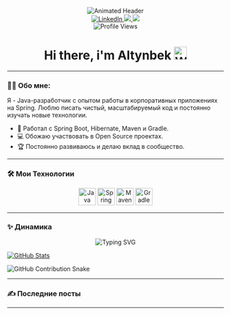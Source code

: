 <div align="center">
  <img src="https://capsule-render.vercel.app/api?text=Java%20Developer&animation=fadeIn&type=waving&color=gradient&height=120" alt="Animated Header">
</div>

<div align="center" id="badges">
  <a href="https://www.linkedin.com/in/altynbek-umbetbayev/">
    <img src="https://img.shields.io/badge/LinkedIn-blue?style=for-the-badge&logo=linkedin&logoColor=white" alt="LinkedIn"/>
  </a>
  <a href="mailto:erasyl.altinbek@gmail.com">
    <img src="https://img.shields.io/badge/Gmail-EA4335?style=for-the-badge&logo=gmail&logoColor=white">
  </a>
  <a href="https://t.me/Umbetbayev03">
      <img src="https://img.shields.io/badge/Telegram-26A5E0?style=for-the-badge&logo=telegram&logoColor=white">
    </a>
</div>

<div align="center">
  <img src="https://komarev.com/ghpvc/?username=your-username&style=flat-square&color=blue" alt="Profile Views">
</div>

<h1 align="center">
  Hi there, i'm Altynbek <img src="https://media.giphy.com/media/hvRJCLFzcasrR4ia7z/giphy.gif" width="30" alt="Wave">
</h1>

---

### :woman_technologist: Обо мне:
Я - Java-разработчик с опытом работы в корпоративных приложениях на Spring. Люблю писать чистый, масштабируемый код и постоянно изучать новые технологии.

- :rocket: Работал с Spring Boot, Hibernate, Maven и Gradle.
- :computer: Обожаю участвовать в Open Source проектах.
- :trophy: Постоянно развиваюсь и делаю вклад в сообщество.

---

### :hammer_and_wrench: Мои Технологии
<div align="center">
  <img src="https://cdn.jsdelivr.net/gh/devicons/devicon/icons/java/java-original.svg" alt="Java" width="40" height="40"/>
  <img src="https://cdn.jsdelivr.net/gh/devicons/devicon/icons/spring/spring-original.svg" alt="Spring" width="40" height="40"/>
  <img src="https://cdn.jsdelivr.net/gh/devicons/devicon/icons/maven/maven-original.svg" alt="Maven" width="40" height="40"/>
  <img src="https://cdn.jsdelivr.net/gh/devicons/devicon/icons/gradle/gradle-plain.svg" alt="Gradle" width="40" height="40"/>
</div>

---

### :sparkles: Динамика
<div align="center">
  <img src="https://readme-typing-svg.demolab.com?font=Fira+Code&pause=1000&color=F70000&lines=Добро+пожаловать+в+мой+мир+кодирования" alt="Typing SVG">
</div>

[![GitHub Stats](https://github-readme-stats.vercel.app/api?username=Altynbek02&theme=radical)](https://github.com/anuraghazra/github-readme-stats)

![GitHub Contribution Snake](https://github.com/Altynbek03/School_study_API/output/github-contribution-grid-snake.svg)

---

### :writing_hand: Последние посты
<!-- BLOG-POST-LIST:START -->
<!-- BLOG-POST-LIST:END -->

---
